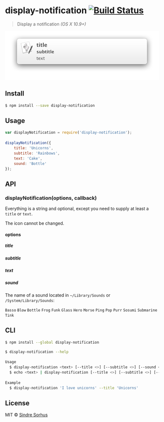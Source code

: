# display-notification [![Build Status](https://travis-ci.org/sindresorhus/display-notification.svg?branch=master)](https://travis-ci.org/sindresorhus/display-notification)

> Display a notification *(OS X 10.9+)*

![](screenshot.png)


## Install

```sh
$ npm install --save display-notification
```


## Usage

```js
var displayNotification = require('display-notification');

displayNotification({
	title: 'Unicorns',
	subtitle: 'Rainbows',
	text: 'Cake',
	sound: 'Bottle'
});
```


## API

### displayNotification(options, callback)

Everything is a string and optional, except you need to supply at least a `title` or `text`.

The icon cannot be changed.

#### options

##### title

##### subtitle

##### text

##### sound

The name of a sound located in `~/Library/Sounds` or `/System/Library/Sounds`:

`Basso` `Blow` `Bottle` `Frog` `Funk` `Glass` `Hero` `Morse` `Ping` `Pop` `Purr` `Sosumi` `Submarine` `Tink`


## CLI

```sh
$ npm install --global display-notification
```

```sh
$ display-notification --help

Usage
  $ display-notification <text> [--title <>] [--subtitle <>] [--sound <>]
  $ echo <text> | display-notification [--title <>] [--subtitle <>] [--sound <>]

Example
  $ display-notification 'I love unicorns' --title 'Unicorns'
```


## License

MIT © [Sindre Sorhus](http://sindresorhus.com)
